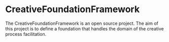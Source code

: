 CreativeFoundationFramework
===========================

The CreativeFoundationFramework is an open source project. The aim of this project is to define a foundation that handles the domain of the creative process facilitation.